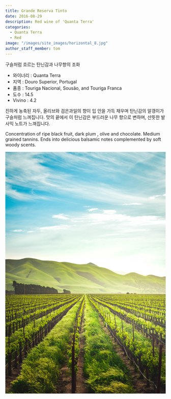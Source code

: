 ```yaml
---
title: Grande Reserva Tinto
date: 2016-08-29
description: Red wine of 'Quanta Terra'
categories:
  - Quanta Terra
  - Red
image: "/images/site_images/horizontal_8.jpg"
author_staff_member: tom
---
```


구슬처럼 흐르는 탄닌감과 나무향의 조화

* 와이너리 : Quanta Terra
* 지역 : Douro Superior, Portugal
* 품종 : Touriga Nacional, Sousão, and Touriga Franca
* 도수 : 14.5
* Vivino : 4.2
  
진하게 농축된 자두, 올리브와 검은과일의 향이 입 안을 가득 채우며 탄닌감의 알갱이가 구슬처럼 느껴집니다. 맛의 끝에서 이 탄닌감은 부드러운 나무 향으로 변하며, 산뜻한 발사믹 노트가 느껴집니다.

Concentration of ripe black fruit, dark plum , olive and chocolate. Medium grained tannins. Ends into delicious balsamic notes complemented by soft woody scents.

![grandereserva](/images/site_images/vertical_5.jpg)


